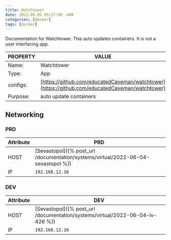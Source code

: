 ```yaml
---
title: Watchtower
date: 2022-06-05 09:27:00 -400
categories: [docker]
tags: [docker]
---
```


Documentation for Watchtower. This auto updates containers. It is not a user interfacing app.

| PROPERTY | VALUE                                                                                          |
| -------- | ---------------------------------------------------------------------------------------------- |
| Name:    | Watchtower                                                                                     |
| Type:    | App                                                                                            |
| configs: | [https://github.com/educatedCaveman/watchtower](https://github.com/educatedCaveman/watchtower) |
| Purpose: | auto update containers                                                                         |

## Networking

### PRD

| Attribute | PRD                                                                               |
| --------- | --------------------------------------------------------------------------------- |
| HOST      | [Sevastopol]({% post_url /documentation/systems/virtual/2022-06-04-sevastopol %}) |
| IP        | `192.168.12.16`                                                                   |

### DEV

| Attribute | DEV                                                                           |
| --------- | ----------------------------------------------------------------------------- |
| HOST      | [Sevastopol]({% post_url /documentation/systems/virtual/2022-06-04-lv-426 %}) |
| IP        | `192.168.12.16`                                                               |
